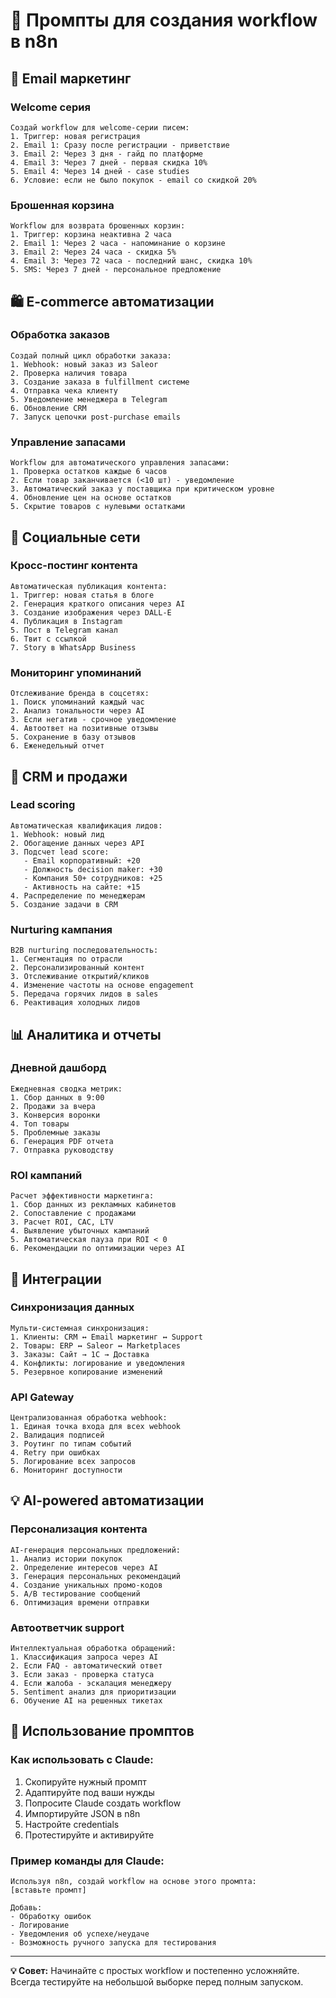 # 🤖 Промпты для создания workflow в n8n

## 📧 Email маркетинг

### Welcome серия
```
Создай workflow для welcome-серии писем:
1. Триггер: новая регистрация
2. Email 1: Сразу после регистрации - приветствие
3. Email 2: Через 3 дня - гайд по платформе
4. Email 3: Через 7 дней - первая скидка 10%
5. Email 4: Через 14 дней - case studies
6. Условие: если не было покупок - email со скидкой 20%
```

### Брошенная корзина
```
Workflow для возврата брошенных корзин:
1. Триггер: корзина неактивна 2 часа
2. Email 1: Через 2 часа - напоминание о корзине
3. Email 2: Через 24 часа - скидка 5%
4. Email 3: Через 72 часа - последний шанс, скидка 10%
5. SMS: Через 7 дней - персональное предложение
```

## 🛍️ E-commerce автоматизации

### Обработка заказов
```
Создай полный цикл обработки заказа:
1. Webhook: новый заказ из Saleor
2. Проверка наличия товара
3. Создание заказа в fulfillment системе
4. Отправка чека клиенту
5. Уведомление менеджера в Telegram
6. Обновление CRM
7. Запуск цепочки post-purchase emails
```

### Управление запасами
```
Workflow для автоматического управления запасами:
1. Проверка остатков каждые 6 часов
2. Если товар заканчивается (<10 шт) - уведомление
3. Автоматический заказ у поставщика при критическом уровне
4. Обновление цен на основе остатков
5. Скрытие товаров с нулевыми остатками
```

## 📱 Социальные сети

### Кросс-постинг контента
```
Автоматическая публикация контента:
1. Триггер: новая статья в блоге
2. Генерация краткого описания через AI
3. Создание изображения через DALL-E
4. Публикация в Instagram
5. Пост в Telegram канал
6. Твит с ссылкой
7. Story в WhatsApp Business
```

### Мониторинг упоминаний
```
Отслеживание бренда в соцсетях:
1. Поиск упоминаний каждый час
2. Анализ тональности через AI
3. Если негатив - срочное уведомление
4. Автоответ на позитивные отзывы
5. Сохранение в базу отзывов
6. Еженедельный отчет
```

## 🤝 CRM и продажи

### Lead scoring
```
Автоматическая квалификация лидов:
1. Webhook: новый лид
2. Обогащение данных через API
3. Подсчет lead score:
   - Email корпоративный: +20
   - Должность decision maker: +30
   - Компания 50+ сотрудников: +25
   - Активность на сайте: +15
4. Распределение по менеджерам
5. Создание задачи в CRM
```

### Nurturing кампания
```
B2B nurturing последовательность:
1. Сегментация по отрасли
2. Персонализированный контент
3. Отслеживание открытий/кликов
4. Изменение частоты на основе engagement
5. Передача горячих лидов в sales
6. Реактивация холодных лидов
```

## 📊 Аналитика и отчеты

### Дневной дашборд
```
Ежедневная сводка метрик:
1. Сбор данных в 9:00
2. Продажи за вчера
3. Конверсия воронки
4. Топ товары
5. Проблемные заказы
6. Генерация PDF отчета
7. Отправка руководству
```

### ROI кампаний
```
Расчет эффективности маркетинга:
1. Сбор данных из рекламных кабинетов
2. Сопоставление с продажами
3. Расчет ROI, CAC, LTV
4. Выявление убыточных кампаний
5. Автоматическая пауза при ROI < 0
6. Рекомендации по оптимизации через AI
```

## 🔄 Интеграции

### Синхронизация данных
```
Мульти-системная синхронизация:
1. Клиенты: CRM ↔ Email маркетинг ↔ Support
2. Товары: ERP ↔ Saleor ↔ Marketplaces
3. Заказы: Сайт → 1C → Доставка
4. Конфликты: логирование и уведомления
5. Резервное копирование изменений
```

### API Gateway
```
Централизованная обработка webhook:
1. Единая точка входа для всех webhook
2. Валидация подписей
3. Роутинг по типам событий
4. Retry при ошибках
5. Логирование всех запросов
6. Мониторинг доступности
```

## 💡 AI-powered автоматизации

### Персонализация контента
```
AI-генерация персональных предложений:
1. Анализ истории покупок
2. Определение интересов через AI
3. Генерация персональных рекомендаций
4. Создание уникальных промо-кодов
5. A/B тестирование сообщений
6. Оптимизация времени отправки
```

### Автоответчик support
```
Интеллектуальная обработка обращений:
1. Классификация запроса через AI
2. Если FAQ - автоматический ответ
3. Если заказ - проверка статуса
4. Если жалоба - эскалация менеджеру
5. Sentiment анализ для приоритизации
6. Обучение AI на решенных тикетах
```

## 🚀 Использование промптов

### Как использовать с Claude:
1. Скопируйте нужный промпт
2. Адаптируйте под ваши нужды
3. Попросите Claude создать workflow
4. Импортируйте JSON в n8n
5. Настройте credentials
6. Протестируйте и активируйте

### Пример команды для Claude:
```
Используя n8n, создай workflow на основе этого промпта:
[вставьте промпт]

Добавь:
- Обработку ошибок
- Логирование
- Уведомления об успехе/неудаче
- Возможность ручного запуска для тестирования
```

---

**💡 Совет:** Начинайте с простых workflow и постепенно усложняйте. Всегда тестируйте на небольшой выборке перед полным запуском.